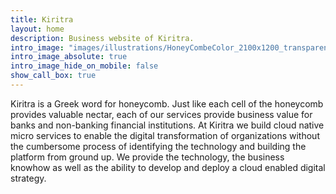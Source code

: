 ```yaml
---
title: Kiritra
layout: home
description: Business website of Kiritra.
intro_image: "images/illustrations/HoneyCombeColor_2100x1200_transparent.png"
intro_image_absolute: true
intro_image_hide_on_mobile: false
show_call_box: true
---
```


[## Add wings to your digital aspirations]: #

[## Kiritra]: #
Kiritra is a Greek word for honeycomb. Just like each cell of the honeycomb provides valuable nectar, each of our services provide business value for banks and non-banking financial institutions. At Kiritra we build cloud native micro services to enable the digital transformation of organizations without the cumbersome process of identifying the technology and building the platform from ground up. We provide the technology, the business knowhow as well as the ability to develop and deploy a cloud enabled digital strategy.
